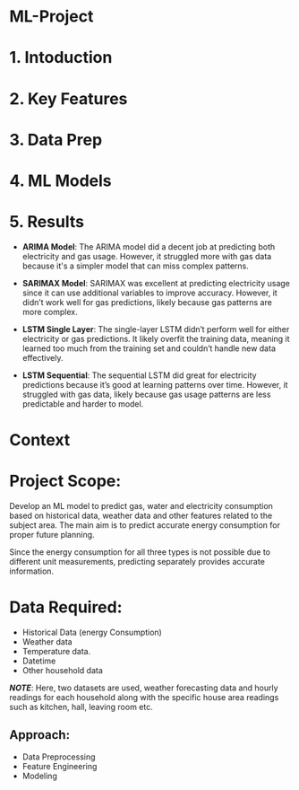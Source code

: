 # ML-Project

# 1. Intoduction

# 2. Key Features

# 3. Data Prep

# 4. ML Models

# 5. Results

- **ARIMA Model**:
The ARIMA model did a decent job at predicting both electricity and gas usage. However, it struggled more with gas data because it's a simpler model that can miss complex patterns.

- **SARIMAX Model**:
SARIMAX was excellent at predicting electricity usage since it can use additional variables to improve accuracy. However, it didn’t work well for gas predictions, likely because gas patterns are more complex.

- **LSTM Single Layer**:
The single-layer LSTM didn’t perform well for either electricity or gas predictions. It likely overfit the training data, meaning it learned too much from the training set and couldn’t handle new data effectively.

- **LSTM Sequential**:
The sequential LSTM did great for electricity predictions because it’s good at learning patterns over time. However, it struggled with gas data, likely because gas usage patterns are less predictable and harder to model.

# Context

# Project Scope: 

Develop an ML model to predict gas, water and electricity consumption based on historical data, weather data and other features related to the subject area. The main aim is to predict accurate energy consumption for proper future planning. 

Since the energy consumption for all three types is not possible due to different unit measurements, predicting separately provides accurate information. 

# Data Required: 

- Historical Data (energy Consumption)
- Weather data
- Temperature data.
- Datetime
- Other household data

***NOTE***: Here, two datasets are used, weather forecasting data and hourly readings for each household along with the specific house area readings such as kitchen, hall, leaving room etc.

## Approach: 

- Data Preprocessing
- Feature Engineering
- Modeling
